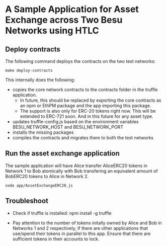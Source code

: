<!--
 Copyright IBM Corp. All Rights Reserved.

 SPDX-License-Identifier: CC-BY-4.0
 -->
# A Sample Application for Asset Exchange across Two Besu Networks using HTLC

## Deploy contracts
The following command deploys the contracts on the two test networks:
```
make deploy-contracts
```
This internally does the following:
- copies the core network contracts to the contracts folder in the truffle application. 
	* In future, this should be replaced by exporting the core contracts as an npm or EthPM package and the app importing this package.
	* The support is also only for ERC-20 tokens right now. This will be extended to ERC-721 soon. And in this future for any asset type.
- updates truffle-config.js based on the environment variables BESU\_NETWORK\_HOST and BESU\_NETWORK\_PORT
- installs the missing packages
- compiles the contracts and migrates them to both the test networks

## Run the asset exchange application
The sample application will have Alice transfer AliceERC20 tokens in Network 1 to Bob atomically with Bob transfering an equivalent amount of BobERC20 tokens to Alice in Network 2.
```
node app/AssetExchangeERC20.js
```

## Troubleshoot
- Check if truffle is installed: npm install -g truffle

- Pay attention to the number of tokens initally owned by Alice and Bob in Networks 1 and 2 respectively, if there are other applications that use/spend their tokens in parallel to this app. Ensure that there are sufficient tokens in their accounts to lock.
